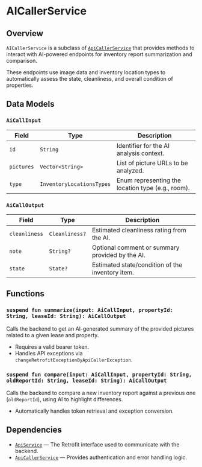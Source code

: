 # AICallerService

## Overview

`AICallerService` is a subclass of [`ApiCallerService`](./ApiCallerService.md) that provides methods to interact with AI-powered endpoints for inventory report summarization and comparison.

These endpoints use image data and inventory location types to automatically assess the state, cleanliness, and overall condition of properties.

## Data Models

### `AiCallInput`

| Field     | Type                  | Description                                    |
|-----------|-----------------------|------------------------------------------------|
| `id`      | `String`              | Identifier for the AI analysis context.        |
| `pictures`| `Vector<String>`      | List of picture URLs to be analyzed.           |
| `type`    | `InventoryLocationsTypes` | Enum representing the location type (e.g., room). |

### `AiCallOutput`

| Field         | Type          | Description                                       |
|---------------|---------------|---------------------------------------------------|
| `cleanliness` | `Cleanliness?`| Estimated cleanliness rating from the AI.         |
| `note`        | `String?`     | Optional comment or summary provided by the AI.  |
| `state`       | `State?`      | Estimated state/condition of the inventory item. |

## Functions

### `suspend fun summarize(input: AiCallInput, propertyId: String, leaseId: String): AiCallOutput`

Calls the backend to get an AI-generated summary of the provided pictures related to a given lease and property.

- Requires a valid bearer token.
- Handles API exceptions via `changeRetrofitExceptionByApiCallerException`.

### `suspend fun compare(input: AiCallInput, propertyId: String, oldReportId: String, leaseId: String): AiCallOutput`

Calls the backend to compare a new inventory report against a previous one (`oldReportId`), using AI to highlight differences.

- Automatically handles token retrieval and exception conversion.

## Dependencies

- [`ApiService`](../ApiClient/ApiClientAndService.md) — The Retrofit interface used to communicate with the backend.
- [`ApiCallerService`](./ApiCallerService.kt) — Provides authentication and error handling logic.

